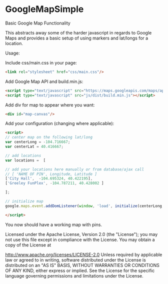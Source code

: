 GoogleMapSimple
===============

Basic Google Map Functionality

This abstracts away some of the harder javascript in regards to Google Maps and provides a basic setup of using markers and lat/longs for a location.

Usage:

Include css/main.css in your page:
```html
<link rel="stylesheet" href="css/main.css"/>
```

Add Google Map API and build.min.js:
```html
<script type="text/javascript" src="https://maps.googleapis.com/maps/api/js?sensor=false"></script>
<script type="text/javascript" src="js/dist/build.min.js"></script>
```
Add div for map to appear where you want:
```html
<div id="map-canvas"/>
```
Add your configuration (changing where applicable):
```html
<script>
// center map on the following lat/long
var centerLong = -104.716667;
var centerLat = 40.416667;

// add locations
var locations =  [

// add your locations here manually or from database/ajax call
// [ 'NAME OF PIN', Longitude, Latitude ]
['City Hall',  -104.695324, 40.422195],
['Greeley FunPlex', -104.787211, 40.428002 ]

];

// initialize map
google.maps.event.addDomListener(window, 'load', initialize(centerLong, centerLat , locations));

</script>
```
You now should have a working map with pins.

Licensed under the Apache License, Version 2.0 (the "License"); you may not use this file except in compliance with the License. You may obtain a copy of the License at

http://www.apache.org/licenses/LICENSE-2.0
Unless required by applicable law or agreed to in writing, software distributed under the License is distributed on an "AS IS" BASIS, WITHOUT WARRANTIES OR CONDITIONS OF ANY KIND, either express or implied. See the License for the specific language governing permissions and limitations under the License.

